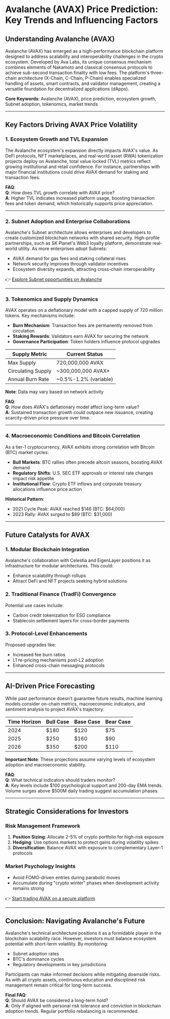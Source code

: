 # Avalanche (AVAX) Price Prediction: Key Trends and Influencing Factors  

## Understanding Avalanche (AVAX)  

Avalanche (AVAX) has emerged as a high-performance blockchain platform designed to address scalability and interoperability challenges in the crypto ecosystem. Developed by Ava Labs, its unique consensus mechanism combines elements of Nakamoto and classical consensus protocols to achieve sub-second transaction finality with low fees. The platform's three-chain architecture (X-Chain, C-Chain, P-Chain) enables specialized handling of assets, smart contracts, and validator management, creating a versatile foundation for decentralized applications (dApps).  

**Core Keywords**: Avalanche (AVAX), price prediction, ecosystem growth, Subnet adoption, tokenomics, market trends  

---

## Key Factors Driving AVAX Price Volatility  

### 1. Ecosystem Growth and TVL Expansion  

The Avalanche ecosystem's expansion directly impacts AVAX's value. As DeFi protocols, NFT marketplaces, and real-world asset (RWA) tokenization projects deploy on Avalanche, total value locked (TVL) metrics reflect growing institutional and retail confidence. For instance, partnerships with major financial institutions could drive AVAX demand for staking and transaction fees.  

**FAQ**:  
**Q**: How does TVL growth correlate with AVAX price?  
**A**: Higher TVL indicates increased platform usage, boosting transaction fees and token demand, which historically supports price appreciation.  

---

### 2. Subnet Adoption and Enterprise Collaborations  

Avalanche's Subnet architecture allows enterprises and developers to create customized blockchain networks with shared security. High-profile partnerships, such as SK Planet's Web3 loyalty platform, demonstrate real-world utility. As more enterprises adopt Subnets:  
- AVAX demand for gas fees and staking collateral rises  
- Network security improves through validator incentives  
- Ecosystem diversity expands, attracting cross-chain interoperability  

👉 [Explore Subnet opportunities on Avalanche](https://bit.ly/okx-bonus)  

---

### 3. Tokenomics and Supply Dynamics  

AVAX operates on a deflationary model with a capped supply of 720 million tokens. Key mechanisms include:  
- **Burn Mechanism**: Transaction fees are permanently removed from circulation  
- **Staking Rewards**: Validators earn AVAX for securing the network  
- **Governance Participation**: Token holders influence protocol upgrades  

| Supply Metric       | Current Status       |  
|----------------------|----------------------|  
| Max Supply           | 720,000,000 AVAX     |  
| Circulating Supply   | ~300,000,000 AVAX*   |  
| Annual Burn Rate     | ~0.5%-1.2% (variable)|  

**Note**: Data may vary based on network activity  

**FAQ**:  
**Q**: How does AVAX's deflationary model affect long-term value?  
**A**: Sustained transaction growth could outpace new issuance, creating scarcity-driven price pressure over time.  

---

### 4. Macroeconomic Conditions and Bitcoin Correlation  

As a tier-1 cryptocurrency, AVAX exhibits strong correlation with Bitcoin (BTC) market cycles:  
- **Bull Markets**: BTC rallies often precede altcoin seasons, boosting AVAX demand  
- **Regulatory Shifts**: U.S. SEC ETF approvals or interest rate changes impact risk appetite  
- **Institutional Flow**: Crypto ETF inflows and corporate treasury allocations influence price action  

**Historical Pattern**:  
- 2021 Cycle Peak: AVAX reached $146 (BTC: $64,000)  
- 2023 Rally: AVAX surged to $89 (BTC: $31,000)  

---

## Future Catalysts for AVAX  

### 1. Modular Blockchain Integration  
Avalanche's collaboration with Celestia and EigenLayer positions it as infrastructure for modular architectures. This could:  
- Enhance scalability through rollups  
- Attract DeFi and NFT projects seeking hybrid solutions  

### 2. Traditional Finance (TradFi) Convergence  
Potential use cases include:  
- Carbon credit tokenization for ESG compliance  
- Stablecoin settlement layers for cross-border payments  

### 3. Protocol-Level Enhancements  
Proposed upgrades like:  
- Increased fee burn ratios  
- L1 re-pricing mechanisms post-L2 adoption  
- Enhanced cross-chain messaging protocols  

---

## AI-Driven Price Forecasting  

While past performance doesn't guarantee future results, machine learning models consider on-chain metrics, macroeconomic indicators, and sentiment analysis to project AVAX's trajectory:  

| Time Horizon | Bull Case | Base Case | Bear Case |  
|--------------|-----------|-----------|-----------|  
| 2024         | $180      | $120      | $75       |  
| 2025         | $250      | $160      | $90       |  
| 2026         | $350      | $200      | $110      |  

**Important Note**: These projections assume varying levels of ecosystem adoption and macroeconomic stability.  

**FAQ**:  
**Q**: What technical indicators should traders monitor?  
**A**: Key levels include $100 psychological support and 200-day EMA trends. Volume surges above $500M daily trading suggest accumulation phases.  

---

## Strategic Considerations for Investors  

### Risk Management Framework  
1. **Position Sizing**: Allocate 2-5% of crypto portfolio for high-risk exposure  
2. **Hedging**: Use options markets to protect gains during volatility spikes  
3. **Diversification**: Balance AVAX with exposure to complementary Layer-1 protocols  

### Market Psychology Insights  
- Avoid FOMO-driven entries during parabolic moves  
- Accumulate during "crypto winter" phases when development activity remains strong  

👉 [Start trading AVAX on a secure platform](https://bit.ly/okx-bonus)  

---

## Conclusion: Navigating Avalanche's Future  

Avalanche's technical architecture positions it as a formidable player in the blockchain scalability race. However, investors must balance ecosystem potential with short-term volatility. By monitoring:  
- Subnet adoption rates  
- BTC's dominance cycles  
- Regulatory developments in key jurisdictions  

Participants can make informed decisions while mitigating downside risks. As with all crypto assets, continuous education and disciplined risk management remain critical for long-term success.  

**Final FAQ**:  
**Q**: Should AVAX be considered a long-term hold?  
**A**: Only if aligned with personal risk tolerance and conviction in blockchain adoption trends. Regular portfolio rebalancing is recommended.